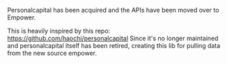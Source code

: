 Personalcapital has been acquired and the APIs have been moved over to Empower. 

This is heavily inspired by this repo: https://github.com/haochi/personalcapital
Since it's no longer maintained and personalcapital itself has been retired, creating this lib for pulling data from the new source empower.

